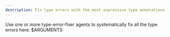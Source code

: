 ```yaml
---
description: Fix type errors with the most expressive type annotations available.
---
```


Use one or more type-error-fixer agents to systematically fix all the type errors here: $ARGUMENTS
